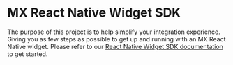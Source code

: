 # MX React Native Widget SDK

The purpose of this project is to help simplify your integration experience.
Giving you as few steps as possible to get up and running with an MX React
Native widget. Please refer to our [React Native Widget SDK
documentation][sdk_docs] to get started.

[sdk_docs]: https://docs.mx.com/connect/guides/widget-sdks/react-native/getting-started/ "React Native Widget SDK"
